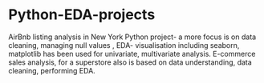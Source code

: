 # Python-EDA-projects
AirBnb listing analysis in New York Python project- a more focus is on data cleaning, managing null values , EDA- visualisation including seaborn, matplotlib has been used for univariate, multivariate analysis.
E-commerce sales analysis, for a superstore also is based on data understanding, data cleaning, performing EDA.
